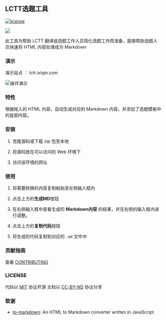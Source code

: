 ## LCTT选题工具
[![license](https://img.shields.io/github/license/mashape/apistatus.svg)](LICENSE)

![](https://postimg.aliavv.com/mbp/4iqv4.png)


此工具为帮助 LCTT 翻译组选题工作人员简化选题工作而准备，能够帮助选题人员快速将 HTML 内容处理成为 Markdown 

### 演示

演示站点 ： lctt.ixiqin.com

![操作演示](https://postimg.aliavv.com/mbp/90h2h.gif)

### 特性

根据拖入的 HTML 内容，自动生成对应的 Markdown 内容，并添加了选题模板中的底部内容。

### 安装

1. 克隆源码或下载 zip 包至本地

2. 将源码放在可以访问的 Web 环境下

3. 访问该环境的网址

### 使用

1. 将需要转换的内容复制粘贴至左侧输入框内

2. 点击上方的**生成MD**按钮

3. 在右侧输入框中查看生成的 **Markdown内容** 的结果，并在右侧的输入框内进行调整。

4. 点击上方的**复制代码**按钮

5. 将生成的代码复制到对应的 `.md` 文件中


### 贡献指南
查看 [CONTRIBUTING](CONTRIBUTING.md)

### LICENSE

代码以 [MIT](LICENSE) 协议开源
文档以 [CC-BY-ND](https://creativecommons.org/licenses/by-nd/4.0/) 协议分享

### 致谢

- [to-markdown](https://github.com/domchristie/to-markdown): An HTML to Markdown converter written in JavaScript 
